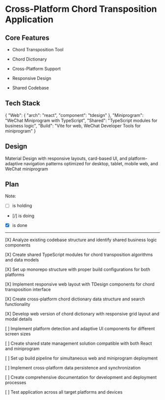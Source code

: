 # Cross-Platform Chord Transposition Application

## Core Features

- Chord Transposition Tool

- Chord Dictionary

- Cross-Platform Support

- Responsive Design

- Shared Codebase

## Tech Stack

{
  "Web": {
    "arch": "react",
    "component": "tdesign"
  },
  "Miniprogram": "WeChat Miniprogram with TypeScript",
  "Shared": "TypeScript modules for business logic",
  "Build": "Vite for web, WeChat Developer Tools for miniprogram"
}

## Design

Material Design with responsive layouts, card-based UI, and platform-adaptive navigation patterns optimized for desktop, tablet, mobile web, and WeChat miniprogram

## Plan

Note: 

- [ ] is holding
- [/] is doing
- [X] is done

---

[X] Analyze existing codebase structure and identify shared business logic components

[X] Create shared TypeScript modules for chord transposition algorithms and data models

[X] Set up monorepo structure with proper build configurations for both platforms

[X] Implement responsive web layout with TDesign components for chord transposition interface

[X] Create cross-platform chord dictionary data structure and search functionality

[X] Develop web version of chord dictionary with responsive grid layout and modal details

[ ] Implement platform detection and adaptive UI components for different screen sizes

[ ] Create shared state management solution compatible with both React and miniprogram

[ ] Set up build pipeline for simultaneous web and miniprogram deployment

[ ] Implement cross-platform data persistence and synchronization

[ ] Create comprehensive documentation for development and deployment processes

[ ] Test application across all target platforms and devices
